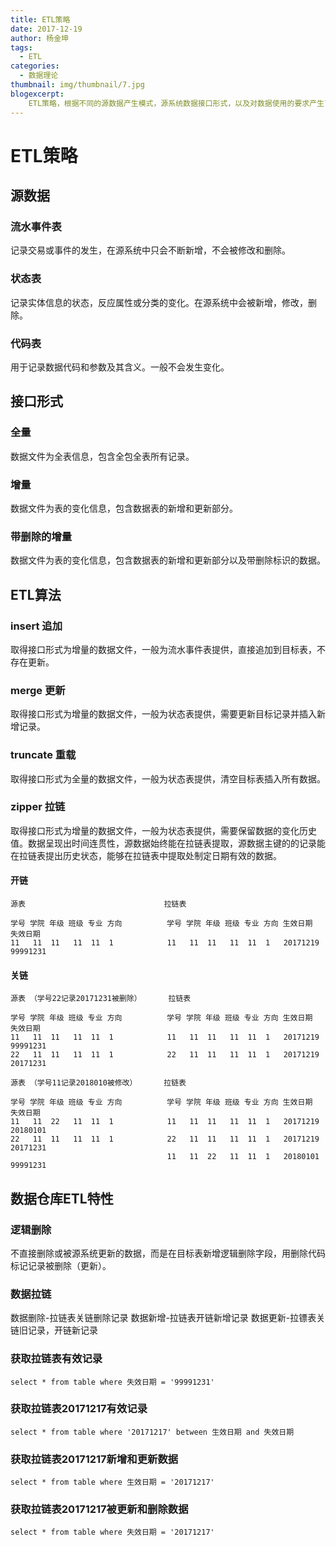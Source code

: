 ```yaml
---
title: ETL策略
date: 2017-12-19
author: 杨金坤
tags:
  - ETL
categories:
  - 数据理论
thumbnail: img/thumbnail/7.jpg
blogexcerpt:
    ETL策略，根据不同的源数据产生模式，源系统数据接口形式，以及对数据使用的要求产生了不同的ETL策略。
---
```

# ETL策略
## 源数据
### 流水事件表
记录交易或事件的发生，在源系统中只会不断新增，不会被修改和删除。
### 状态表
记录实体信息的状态，反应属性或分类的变化。在源系统中会被新增，修改，删除。
### 代码表
用于记录数据代码和参数及其含义。一般不会发生变化。

## 接口形式
### 全量
数据文件为全表信息，包含全包全表所有记录。
### 增量
数据文件为表的变化信息，包含数据表的新增和更新部分。
### 带删除的增量
数据文件为表的变化信息，包含数据表的新增和更新部分以及带删除标识的数据。

## ETL算法
### insert 追加
取得接口形式为增量的数据文件，一般为流水事件表提供，直接追加到目标表，不存在更新。
### merge 更新
取得接口形式为增量的数据文件，一般为状态表提供，需要更新目标记录并插入新增记录。
### truncate 重载
取得接口形式为全量的数据文件，一般为状态表提供，清空目标表插入所有数据。
### zipper 拉链
取得接口形式为增量的数据文件，一般为状态表提供，需要保留数据的变化历史值。数据呈现出时间连贯性，源数据始终能在拉链表提取，源数据主键的的记录能在拉链表提出历史状态，能够在拉链表中提取处制定日期有效的数据。

#### 开链
```
源表                               拉链表

学号 学院 年级 班级 专业 方向          学号 学院 年级 班级 专业 方向 生效日期   失效日期
11   11  11   11  11  1            11   11  11   11  11  1   20171219  99991231
```
#### 关链
```
源表 （学号22记录20171231被删除）      拉链表

学号 学院 年级 班级 专业 方向          学号 学院 年级 班级 专业 方向 生效日期   失效日期
11   11  11   11  11  1            11   11  11   11  11  1   20171219  99991231
22   11  11   11  11  1            22   11  11   11  11  1   20171219  20171231
```
```
源表 （学号11记录2018010被修改）      拉链表

学号 学院 年级 班级 专业 方向          学号 学院 年级 班级 专业 方向 生效日期   失效日期
11   11  22   11  11  1            11   11  11   11  11  1   20171219  20180101
22   11  11   11  11  1            22   11  11   11  11  1   20171219  20171231
                                   11   11  22   11  11  1   20180101  99991231
```


## 数据仓库ETL特性
### 逻辑删除
不直接删除或被源系统更新的数据，而是在目标表新增逻辑删除字段，用删除代码标记记录被删除（更新）。
### 数据拉链
数据删除-拉链表关链删除记录
数据新增-拉链表开链新增记录
数据更新-拉镖表关链旧记录，开链新记录

### 获取拉链表有效记录

```
select * from table where 失效日期 = '99991231'
```
### 获取拉链表20171217有效记录

```
select * from table where '20171217' between 生效日期 and 失效日期
```

### 获取拉链表20171217新增和更新数据
```
select * from table where 生效日期 = '20171217'
```

### 获取拉链表20171217被更新和删除数据
```
select * from table where 失效日期 = '20171217'
```